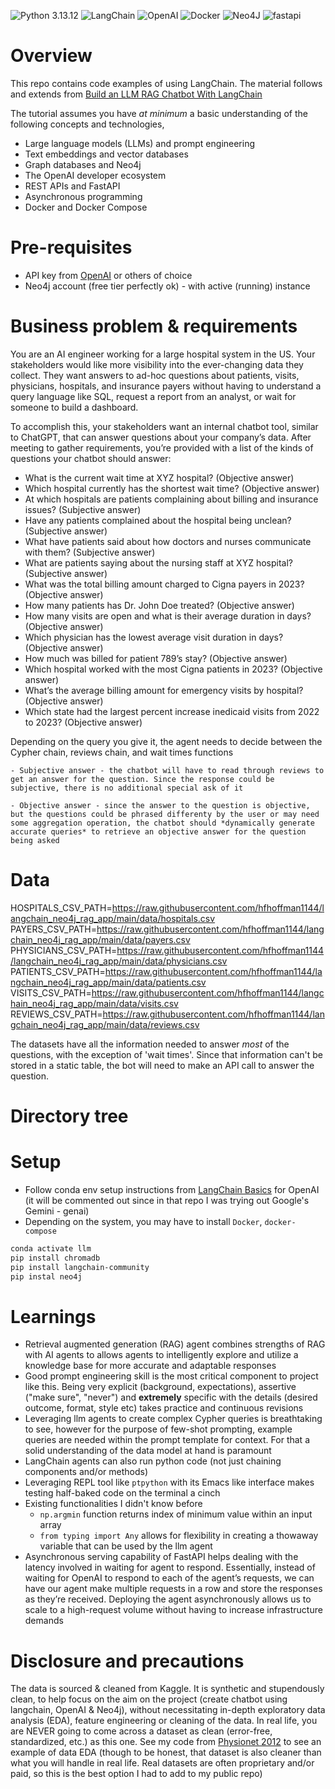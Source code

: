 ![Python 3.13.12](https://img.shields.io/badge/python-3.13.12-blue.svg)
![LangChain](https://img.shields.io/badge/LangChain-1C3C3C.svg?style=for-the-badge&logo=LangChain&logoColor=white)
![OpenAI](https://img.shields.io/badge/OpenAI-412991.svg?style=for-the-badge&logo=OpenAI&logoColor=white)
![Docker](https://img.shields.io/badge/docker-%230db7ed.svg?style=for-the-badge&logo=docker&logoColor=white)
![Neo4J](https://img.shields.io/badge/Neo4j-008CC1?style=for-the-badge&logo=neo4j&logoColor=white)
![fastapi](https://img.shields.io/badge/FastAPI-009688.svg?style=for-the-badge&logo=FastAPI&logoColor=white)

# Overview

This repo contains code examples of using LangChain. The material follows and extends from [Build an LLM RAG Chatbot With LangChain](https://realpython.com/build-llm-rag-chatbot-with-langchain/)

The tutorial assumes you have *at minimum* a basic understanding of the following concepts and technologies,
- Large language models (LLMs) and prompt engineering
- Text embeddings and vector databases
- Graph databases and Neo4j
- The OpenAI developer ecosystem
- REST APIs and FastAPI
- Asynchronous programming
- Docker and Docker Compose

# Pre-requisites

- API key from [OpenAI](https://platform.openai.com/account/api-keys) or others of choice
- Neo4j account (free tier perfectly ok) - with active (running) instance 


# Business problem & requirements

You are an AI engineer working for a large hospital system in the US. Your stakeholders would like more visibility into the ever-changing data they collect. They want answers to ad-hoc questions about patients, visits, physicians, hospitals, and insurance payers without having to understand a query language like SQL, request a report from an analyst, or wait for someone to build a dashboard.

To accomplish this, your stakeholders want an internal chatbot tool, similar to ChatGPT, that can answer questions about your company’s data. After meeting to gather requirements, you’re provided with a list of the kinds of questions your chatbot should answer:

- What is the current wait time at XYZ hospital? (Objective answer)
- Which hospital currently has the shortest wait time? (Objective answer)
- At which hospitals are patients complaining about billing and insurance issues? (Subjective answer)
- Have any patients complained about the hospital being unclean? (Subjective answer)
- What have patients said about how doctors and nurses communicate with them? (Subjective answer)
- What are patients saying about the nursing staff at XYZ hospital? (Subjective answer)
- What was the total billing amount charged to Cigna payers in 2023? (Objective answer)
- How many patients has Dr. John Doe treated? (Objective answer)
- How many visits are open and what is their average duration in days? (Objective answer)
- Which physician has the lowest average visit duration in days? (Objective answer)
- How much was billed for patient 789’s stay? (Objective answer)
- Which hospital worked with the most Cigna patients in 2023? (Objective answer)
- What’s the average billing amount for emergency visits by hospital? (Objective answer)
- Which state had the largest percent increase inedicaid visits from 2022 to 2023? (Objective answer)

Depending on the query you give it, the agent needs to decide between the Cypher chain, reviews chain, and wait times functions

    - Subjective answer - the chatbot will have to read through reviews to get an answer for the question. Since the response could be subjective, there is no additional special ask of it

    - Objective answer - since the answer to the question is objective, but the questions could be phrased differenty by the user or may need some aggregation operation, the chatbot should *dynamically generate accurate queries* to retrieve an objective answer for the question being asked

# Data

HOSPITALS_CSV_PATH=https://raw.githubusercontent.com/hfhoffman1144/langchain_neo4j_rag_app/main/data/hospitals.csv
PAYERS_CSV_PATH=https://raw.githubusercontent.com/hfhoffman1144/langchain_neo4j_rag_app/main/data/payers.csv
PHYSICIANS_CSV_PATH=https://raw.githubusercontent.com/hfhoffman1144/langchain_neo4j_rag_app/main/data/physicians.csv
PATIENTS_CSV_PATH=https://raw.githubusercontent.com/hfhoffman1144/langchain_neo4j_rag_app/main/data/patients.csv
VISITS_CSV_PATH=https://raw.githubusercontent.com/hfhoffman1144/langchain_neo4j_rag_app/main/data/visits.csv
REVIEWS_CSV_PATH=https://raw.githubusercontent.com/hfhoffman1144/langchain_neo4j_rag_app/main/data/reviews.csv

The datasets have all the information needed to answer *most* of the questions, with the exception of 'wait times'. Since that information can't be stored in a static table, the bot will need to make an API call to answer the question. 

# Directory tree

# Setup

- Follow conda env setup instructions from [LangChain Basics](https://github.com/nsarode/langchain_basics/blob/main/Readme.md) for OpenAI (it will be commented out since in that repo I was trying out Google's Gemini - genai)
- Depending on the system, you may have to install `Docker`, `docker-compose`

```bash
conda activate llm
pip install chromadb
pip install langchain-community
pip instal neo4j

```
# Learnings

- Retrieval augmented generation (RAG) agent combines strengths of RAG with AI agents to allows agents to intelligently explore and utilize a knowledge base for more accurate and adaptable responses 
- Good prompt engineering skill is the most critical component to project like this. Being very explicit (background, expectations), assertive ("make sure", "never") and **extremely** specific with the details (desired outcome, format, style etc) takes practice and continuous revisions
- Leveraging llm agents to create complex Cypher queries is breathtaking to see, however for the purpose of few-shot prompting, example queries are needed within the prompt template for context. For that a solid understanding of the data model at hand is paramount
- LangChain agents can also run python code (not just chaining components and/or methods)
- Leveraging REPL tool like `ptpython` with its Emacs like interface makes testing half-baked code on the terminal a cinch
- Existing functionalities I didn't know before
    - `np.argmin` function returns index of minimum value within an input array
    - `from typing import Any` allows for flexibility in creating a thowaway variable that can be used by the llm agent
- Asynchronous serving capability of FastAPI helps dealing with the latency involved in waiting for agent to respond. Essentially, instead of waiting for OpenAI to respond to each of the agent’s requests, we can have our agent make multiple requests in a row and store the responses as they’re received. Deploying the agent asynchronously allows us to scale to a high-request volume without having to increase infrastructure demands


# Disclosure and precautions

The data is sourced & cleaned from Kaggle. It is synthetic and stupendously clean, to help focus on the aim on the project (create chatbot using langchain, OpenAI & Neo4j), without necessitating in-depth exploratory data analysis (EDA), feature engineering or cleaning of the data. In real life, you are NEVER going to come across a dataset as clean (error-free, standardized, etc.) as this one. See my code from [Physionet 2012](https://github.com/nsarode/physionet_2012) to see an example of data EDA (though to be honest, that dataset is also cleaner than what you will handle in real life. Real datasets are often proprietary and/or paid, so this is the best option I had to add to my public repo)
